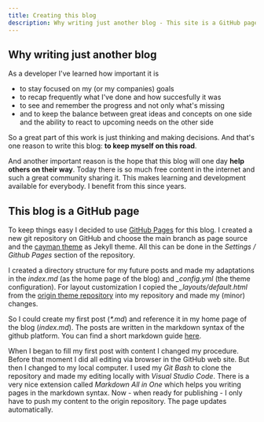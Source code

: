```yaml
---
title: Creating this blog
description: Why writing just another blog - This site is a GitHub page
---
```


## Why writing just another blog

As a developer I've learned how important it is 
- to stay focused on my (or my companies) goals
- to recap frequently what I've done and how succesfully it was
- to see and remember the progress and not only what's missing
- and to keep the balance between great ideas and concepts on one side and the ability to react to upcoming needs on the other side

So a great part of this work is just thinking and making decisions. And that's one reason to write this blog: **to keep myself on this road**.

And another important reason is the hope that this blog will one day **help others on their way**. Today there is so much free content in the internet and such a great community sharing it. This makes learning and development available for everybody. I benefit from this since years.  

## This blog is a GitHub page

To keep things easy I decided to use [GitHub Pages](https://pages.github.com) for this blog. I created a new git repository on GitHub and choose the main branch as page source and the [cayman theme](https://github.com/pages-themes/cayman) as Jekyll theme. All this can be done in the *Settings / Github Pages* section of the repository.

I created a directory structure for my future posts and made my adaptations in the *index.md* (as the home page of the blog) and *_config.yml* (the theme configuration). For layout customization I copied the *_layouts/default.html* from the [origin theme repository](https://github.com/pages-themes/cayman) into my repository and made my (minor) changes.

So I could create my first post (*\*.md*) and reference it in my home page of the blog (*index.md*). The posts are written in the markdown syntax of the github platform. You can find a short markdown guide [here](https://guides.github.com/features/mastering-markdown/).

When I began to fill my first post with content I changed my procedure. Before that moment I did all editing via browser in the GitHub web site. But then I changed to my local computer. I used my *Git Bash* to clone the repository and made my editing locally with *Visual Studio Code*. There is a very nice extension called *Markdown All in One* which helps you writing pages in the markdown syntax. Now - when ready for publishing - I only have to push my content to the origin repository. The page updates automatically.


